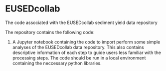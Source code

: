 # EUSEDcollab
The code associated with the EUSEDcollab sediment yield data repository

The repository contains the following code:

1) A Jupyter notebook containing the code to import perform some simple analyses of the EUSEDcollab data repository. This also contains descriptive information of each step to guide users less familiar with the processing steps. The code should be run in a local environment containing the neccessary python libraries. 
